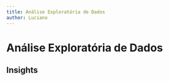 ```yaml
---
title: Análise Exploratória de Dados
author: Luciano
---
```


# Análise Exploratória de Dados

## Insights